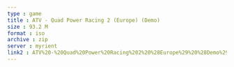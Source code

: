 ```yaml
---
type : game
title : ATV - Quad Power Racing 2 (Europe) (Demo)
size : 93.2 M
format : iso
archive : zip
server : myrient
link2 : ATV%20-%20Quad%20Power%20Racing%202%20%28Europe%29%20%28Demo%29
---
```


